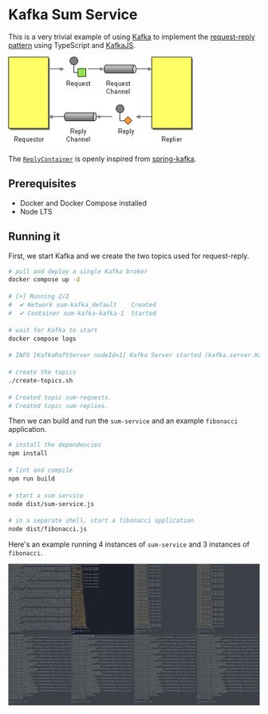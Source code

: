 # Kafka Sum Service

This is a very trivial example of using [Kafka][kafka-website] to implement the
[request-reply pattern][eip-request-reply] using TypeScript and
[KafkaJS][kafkajs-website].

![request-reply](./img/request-reply.gif)

The [`ReplyContainer`](./src/reply-container.ts) is openly inspired from
[spring-kafka][spring-kafka-pr].

[eip-request-reply]:
  https://www.enterpriseintegrationpatterns.com/patterns/messaging/RequestReply.html
[kafka-website]: https://kafka.apache.org
[kafkajs-website]: https://kafka.js.org
[spring-kafka-pr]: https://github.com/spring-projects/spring-kafka/pull/544

## Prerequisites

- Docker and Docker Compose installed
- Node LTS

## Running it

First, we start Kafka and we create the two topics used for request-reply.

```sh
# pull and deploy a single Kafka broker
docker compose up -d

# [+] Running 2/2
#  ✔ Network sum-kafka_default    Created
#  ✔ Container sum-kafka-kafka-1  Started

# wait for Kafka to start
docker compose logs

# INFO [KafkaRaftServer nodeId=1] Kafka Server started (kafka.server.KafkaRaftServer)

# create the topics
./create-topics.sh

# Created topic sum-requests.
# Created topic sum-replies.
```

Then we can build and run the `sum-service` and an example `fibonacci`
application.

```sh
# install the dependencies
npm install

# lint and compile
npm run build

# start a sum service
node dist/sum-service.js

# in a separate shell, start a fibonacci application
node dist/fibonacci.js
```

Here's an example running 4 instances of `sum-service` and 3 instances of
`fibonacci`.

![console](./img/console.png)
